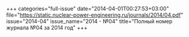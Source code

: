 +++
categories="full-issue"
date="2014-04-01T00:27:53+03:00"
file="https://static.nuclear-power-engineering.ru/journals/2014/04.pdf"
issue="2014-04"
issue_name="2014 - №04"
title="Полный номер журнала №04 за 2014 год"
+++